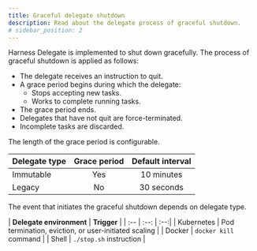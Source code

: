 ```yaml
---
title: Graceful delegate shutdown
description: Read about the delegate process of graceful shutdown.
# sidebar_position: 2
---
```


Harness Delegate is implemented to shut down gracefully. The process of graceful shutdown is applied as follows:

- The delegate receives an instruction to quit.
- A grace period begins during which the delegate:
  + Stops accepting new tasks.
  + Works to complete running tasks.
- The grace period ends.
- Delegates that have not quit are force-terminated.
- Incomplete tasks are discarded.

The length of the grace period is configurable. 

| **Delegate type** | **Grace period** | **Default interval** |
| :-- | :--: | :--: |
| Immutable | Yes | 10 minutes |
| Legacy | No | 30 seconds |

The event that initiates the graceful shutdown depends on delegate type.

| **Delegate environment** | **Trigger** |
| :-- | :--: | :--:|
| Kubernetes | Pod termination, eviction, or user-initiated scaling |
| Docker | `docker kill` command |
| Shell | `./stop.sh` instruction |
